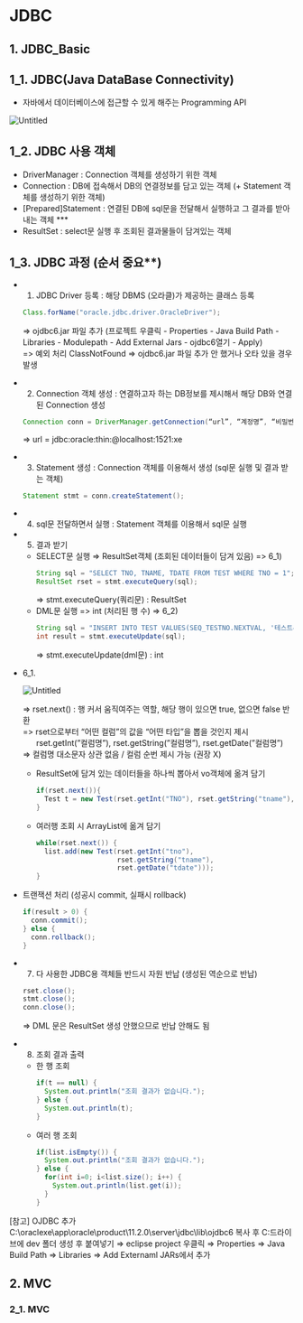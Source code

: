 # JDBC
## 1. JDBC_Basic
## 1_1. JDBC(Java DataBase Connectivity)
- 자바에서 데이터베이스에 접근할 수 있게 해주는 Programming API

![Untitled](https://user-images.githubusercontent.com/115604544/207484629-b055f003-8988-42a8-8b88-629375ce403e.png)

## 1_2. JDBC 사용 객체
- DriverManager : Connection 객체를 생성하기 위한 객체
- Connection : DB에 접속해서 DB의 연결정보를 담고 있는 객체 (+ Statement 객체를 생성하기 위한 객체)
- [Prepared]Statement : 연결된 DB에 sql문을 전달해서 실행하고 그 결과를 받아내는 객체 ***
- ResultSet : select문 실행 후 조회된 결과물들이 담겨있는 객체
## 1_3. JDBC 과정 (순서 중요**)
- 1. JDBC Driver 등록 : 해당 DBMS (오라클)가 제공하는 클래스 등록
  ```java
  Class.forName("oracle.jdbc.driver.OracleDriver");
  ```
  => ojdbc6.jar 파일 추가 (프로젝트 우클릭 - Properties -  Java Build Path - Libraries - Modulepath - Add External Jars - ojdbc6열기 - Apply)   
  => 예외 처리 ClassNotFound ⇒ ojdbc6.jar 파일 추가 안 했거나 오타 있을 경우 발생
- 2. Connection 객체 생성 : 연결하고자 하는 DB정보를 제시해서 해당 DB와 연결된 Connection 생성
  ```java
  Connection conn = DriverManager.getConnection(“url”, “계정명”, “비밀번호”);       
  ```
  => url = jdbc:oracle:thin:@localhost:1521:xe
- 3. Statement 생성 : Connection 객체를 이용해서 생성 (sql문 실행 및 결과 받는 객체)
  ```java
  Statement stmt = conn.createStatement();
  ```
- 4. sql문 전달하면서 실행 : Statement 객체를 이용해서 sql문 실행
- 5. 결과 받기
  - SELECT문 실행 ⇒ ResultSet객체 (조회된 데이터들이 담겨 있음) => 6_1)
    ```java
    String sql = "SELECT TNO, TNAME, TDATE FROM TEST WHERE TNO = 1";
    ResultSet rset = stmt.executeQuery(sql);
    ```
    => stmt.executeQuery(쿼리문) : ResultSet
  - DML문 실행 => int (처리된 행 수) => 6_2)
    ```java
    String sql = "INSERT INTO TEST VALUES(SEQ_TESTNO.NEXTVAL, '테스트4', SYSDATE)";
    int result = stmt.executeUpdate(sql);
    ```
    => stmt.executeUpdate(dml문) : int
- 6_1.

  ![Untitled](https://user-images.githubusercontent.com/115604544/207487742-fe6a9652-62ff-4924-b9a6-5844727d827d.png)

  => rset.next() : 행 커서 움직여주는 역할, 해당 행이 있으면 true, 없으면  false 반환   
  => rset으로부터 “어떤 컬럼”의 값을 “어떤 타입”을 뽑을 것인지 제시   
&nbsp;&nbsp;&nbsp;&nbsp;&nbsp;&nbsp;rset.getInt(”컬럼명”), rset.getString(”컬럼명”), rset.getDate(”컬럼명”)   
  => 컬럼명 대소문자 상관 없음 / 컬럼 순번 제시 가능 (권장 X)   
  - ResultSet에 담겨 있는 데이터들을 하나씩 뽑아서 vo객체에 옮겨 담기
    ```java
    if(rset.next()){
      Test t = new Test(rset.getInt("TNO"), rset.getString("tname"), rset.getDate(3));
    }
    ```
  - 여러행 조회 시 ArrayList에 옮겨 담기
    ```java
    while(rset.next()) {
      list.add(new Test(rset.getInt("tno"), 
                        rset.getString("tname"), 
                        rset.getDate("tdate")));
    }
    ```
- 트랜잭션 처리 (성공시 commit, 실패시 rollback)
  ```java
  if(result > 0) {
    conn.commit();
  } else {
    conn.rollback();
  }
  ```
- 7. 다 사용한 JDBC용 객체들 반드시 자원 반납 (생성된 역순으로 반납)
  ```java
  rset.close();
  stmt.close();
  conn.close();
  ```
  => DML 문은 ResultSet 생성 안했으므로 반납 안해도 됨
- 8. 조회 결과 출력
  - 한 행 조회
    ```java
    if(t == null) {
      System.out.println("조회 결과가 없습니다.");
    } else { 
      System.out.println(t);
    }
    ```
  - 여러 행 조회
    ```java
    if(list.isEmpty()) {
      System.out.println("조회 결과가 없습니다.");
    } else {
      for(int i=0; i<list.size(); i++) {
        System.out.println(list.get(i));
      }
    }
    ```
[참고] OJDBC 추가   
C:\oraclexe\app\oracle\product\11.2.0\server\jdbc\lib\ojdbc6 복사 후 C:드라이브에 dev 폴더 생성 후 붙여넣기 ⇒ eclipse project 우클릭 ⇒ Properties ⇒ Java Build Path ⇒ Libraries ⇒ Add Externaml JARs에서 추가
## 2. MVC
### 2_1. MVC
